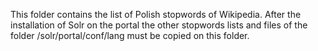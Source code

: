 This folder contains the list of Polish stopwords of Wikipedia.
After the installation of Solr on the portal the other stopwords lists and files of the folder /solr/portal/conf/lang
must be copied on this folder.